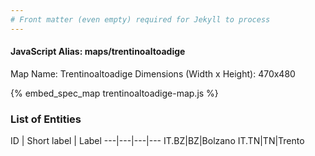 ```yaml
---
# Front matter (even empty) required for Jekyll to process
---
```


#### JavaScript Alias: maps/trentinoaltoadige

Map Name: Trentinoaltoadige
Dimensions (Width x Height): 470x480



{% embed_spec_map trentinoaltoadige-map.js %}

### List of Entities

ID | Short label | Label
---|---|---|---
IT.BZ|BZ|Bolzano
IT.TN|TN|Trento

